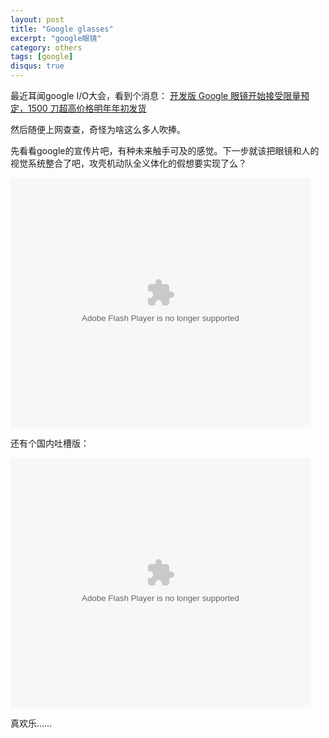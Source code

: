 ```yaml
---
layout: post
title: "Google glasses"
excerpt: "google眼镜"
category: others
tags: [google]
disqus: true
---
```



最近耳闻google I/O大会，看到个消息： [开发版 Google 眼镜开始接受限量预定，1500 刀超高价格明年年初发货](http://www.guao.hk/posts/google-glass-pre-order.html)

然后随便上网查查，奇怪为啥这么多人吹捧。

先看看google的宣传片吧，有种未来触手可及的感觉。下一步就该把眼镜和人的视觉系统整合了吧，攻壳机动队全义体化的假想要实现了么？

<embed src="http://player.youku.com/player.php/sid/XMzc2MzY0ODQ4/v.swf" allowFullScreen="true" quality="high" width="480" height="400" align="middle" allowScriptAccess="always" type="application/x-shockwave-flash"></embed>

还有个国内吐槽版：

<embed src="http://player.youku.com/player.php/sid/XMzgxNzY5OTcy/v.swf" allowFullScreen="true" quality="high" width="480" height="400" align="middle" allowScriptAccess="always" type="application/x-shockwave-flash"></embed>

真欢乐……



